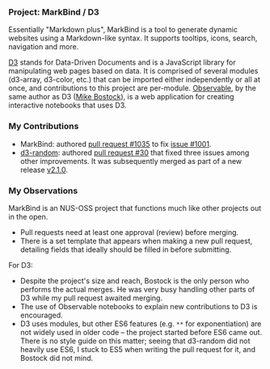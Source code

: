 ### Project: MarkBind / D3

Essentially "Markdown plus", MarkBind is a tool to generate dynamic websites using a Markdown-like syntax. It supports tooltips, icons, search, navigation and more.

[D3](https://d3js.org) stands for Data-Driven Documents and is a JavaScript library for manipulating web pages based on data. It is comprised of several modules (d3-array, d3-color, etc.) that can be imported either independently or all at once, and contributions to this project are per-module. [Observable](https://observablehq.com), by the same author as D3 ([Mike Bostock](https://github.com/mbostock)), is a web application for creating interactive notebooks that uses D3.

### My Contributions

* MarkBind: authored [pull request #1035](https://github.com/MarkBind/markbind/pull/1035) to fix [issue #1001](https://github.com/MarkBind/markbind/issues/1001).
* [d3-random](https://github.com/d3/d3-random): authored [pull request #30](https://github.com/d3/d3-random/pull/30) that fixed three issues among other improvements. It was subsequently merged as part of a new release [v2.1.0](https://github.com/d3/d3-random/releases/tag/v2.1.0).

### My Observations

MarkBind is an NUS-OSS project that functions much like other projects out in the open.

* Pull requests need at least one approval (review) before merging.
* There is a set template that appears when making a new pull request, detailing fields that ideally should be filled in before submitting.

For D3:

* Despite the project's size and reach, Bostock is the only person who performs the actual merges. He was very busy handling other parts of D3 while my pull request awaited merging.
* The use of Observable notebooks to explain new contributions to D3 is encouraged.
* D3 uses modules, but other ES6 features (e.g. `**` for exponentiation) are not widely used in older code – the project started before ES6 came out. There is no style guide on this matter; seeing that d3-random did not heavily use ES6, I stuck to ES5 when writing the pull request for it, and Bostock did not mind.
